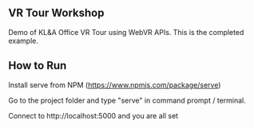 ## VR Tour Workshop

Demo of KL&A Office VR Tour using WebVR APIs. This is the completed example.

## How to Run

Install serve from NPM (https://www.npmjs.com/package/serve)

Go to the project folder and type "serve" in command prompt / terminal.

Connect to http://localhost:5000 and you are all set
